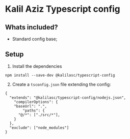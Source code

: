 # Kalil Aziz Typescript config

## Whats included?

- Standard config base;

## Setup

1. Install the dependencies
```
npm install --save-dev @kalilasc/typescript-config
```

2. Create a `tsconfig.json` file extending the config:
```
{
  "extends": "@kalilasc/typescript-config/nodejs.json",
    "compilerOptions": {
    "baseUrl": ".",
		"paths": {
      "@/*": ["./src/*"],
    }
  },
  "exclude": ["node_modules"]
}
```

